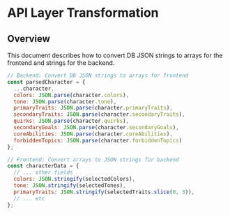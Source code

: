# API Layer Transformation

## Overview

This document describes how to convert DB JSON strings to arrays for the frontend and strings for the backend.

```javascript
// Backend: Convert DB JSON strings to arrays for frontend
const parsedCharacter = {
  ...character,
  colors: JSON.parse(character.colors),
  tone: JSON.parse(character.tone),
  primaryTraits: JSON.parse(character.primaryTraits),
  secondaryTraits: JSON.parse(character.secondaryTraits),
  quirks: JSON.parse(character.quirks),
  secondaryGoals: JSON.parse(character.secondaryGoals),
  coreAbilities: JSON.parse(character.coreAbilities),
  forbiddenTopics: JSON.parse(character.forbiddenTopics)
};

// Frontend: Convert arrays to JSON strings for backend
const characterData = {
  // ... other fields
  colors: JSON.stringify(selectedColors),
  tone: JSON.stringify(selectedTones),
  primaryTraits: JSON.stringify(selectedTraits.slice(0, 3)),
  // ... etc
};
```